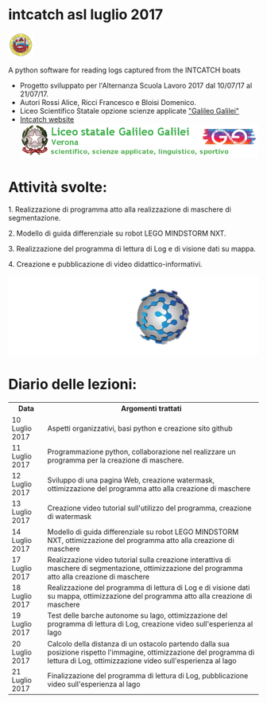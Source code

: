 # intcatch asl luglio 2017       
<img src="image/logouni.png" height=50> 

A python software for reading logs captured from the INTCATCH boats
- Progetto sviluppato per l'Alternanza Scuola Lavoro 2017 dal 10/07/17 al 21/07/17.
- Autori Rossi Alice, Ricci Francesco e Bloisi Domenico.
- Liceo Scientifico Statale opzione scienze applicate ["Galileo Galilei"](https://www.galileivr.gov.it/)
- [Intcatch website](http://intcatch.eu/)
![GitHub Logo](image/logogalilei.png)
 
<h1>Attività svolte:</h1>
 <p> 1. Realizzazione di programma atto alla realizzazione di maschere di segmentazione.</p>
<p> 2. Modello di guida differenziale su robot LEGO MINDSTORM NXT.  </p>
 <p> 3. Realizzazione del programma di lettura di Log e di visione dati su mappa. </p>
 <p> 4. Creazione e pubblicazione di video didattico-informativi.</p>


![GitHub Logo](image/intcatchlogo.png)
 <h1> Diario delle lezioni: </h1>
<table class="classtable">			<tr>
				<th>Data</th>                                <th>Argomenti trattati </th>
			</tr>			<tr>
				<td>10 Luglio 2017</td>
				<td>Aspetti organizzativi, basi python e creazione sito github</td>
			</tr>
			<tr>
				<td>11 Luglio 2017</td>
				<td>Programmazione python, collaborazione nel realizzare un programma per la creazione di maschere.</td>
			</tr>
                        <tr>
				<td>12 Luglio 2017</td>
				<td>Sviluppo di una pagina Web, creazione watermask, ottimizzazione del programma atto alla creazione di maschere</td>           </tr>
			<tr>
			        <td>13 Luglio 2017</td>
	                        <td>Creazione video tutorial sull'utilizzo del programma, creazione di watermask</td>
			</tr>
			<tr>
				<td>14 Luglio 2017</td>
				<td>Modello di guida differenziale su robot LEGO MINDSTORM NXT, ottimizzazione del programma atto alla creazione di maschere</td>
			</tr>
			<tr>
				<td>17 Luglio 2017</td>
				<td>Realizzazione video tutorial sulla creazione interattiva di maschere di segmentazione, ottimizzazione del programma atto alla creazione di maschere</td>
			</tr>
			<tr>
				<td>18 Luglio 2017</td>
				<td>Realizzazione del programma di lettura di Log e di visione dati su mappa, ottimizzazione del programma atto alla creazione di maschere</td>
                        </tr> 
			<tr>
				<td>19 Luglio 2017</td>
				<td>Test delle barche autonome su lago, ottimizzazione del programma di lettura di Log, creazione video sull'esperienza al lago</td>
			</tr>
			<tr>
				<td>20 Luglio 2017</td>
				<td>Calcolo della distanza di un ostacolo partendo dalla sua posizione rispetto l'immagine,  ottimizzazione del programma di lettura di Log, ottimizzazione video sull'esperienza al lago</td>
			</tr>
			<tr>
				<td>21 Luglio 2017</td>
				<td>Finalizzazione del programma di lettura di Log, pubblicazione video sull'esperienza al lago</td>
			</tr>
			</table>
